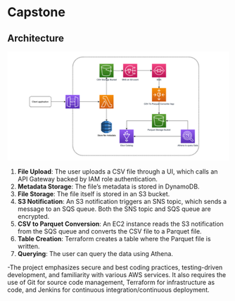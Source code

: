 # Capstone 

## Architecture
![Arch](image.png)

1. **File Upload**: The user uploads a CSV file through a UI, which calls an API Gateway backed by IAM role authentication.
2. **Metadata Storage**: The file’s metadata is stored in DynamoDB.
3. **File Storage**: The file itself is stored in an S3 bucket.
4. **S3 Notification**: An S3 notification triggers an SNS topic, which sends a message to an SQS queue. Both the SNS topic and SQS queue are encrypted.
5. **CSV to Parquet Conversion**: An EC2 instance reads the S3 notification from the SQS queue and converts the CSV file to a Parquet file.
6. **Table Creation**: Terraform creates a table where the Parquet file is written.
7. **Querying**: The user can query the data using Athena.

-The project emphasizes secure and best coding practices, testing-driven development, and familiarity with various AWS services. It also requires the use of Git for source code management, Terraform for infrastructure as code, and Jenkins for continuous integration/continuous deployment. 